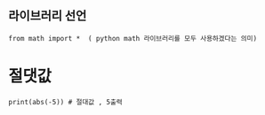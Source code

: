 ## 라이브러리 선언
```
from math import *  ( python math 라이브러리를 모두 사용하겠다는 의미) 
```

# 절댓값
```
print(abs(-5)) # 절대값 , 5출력
```
